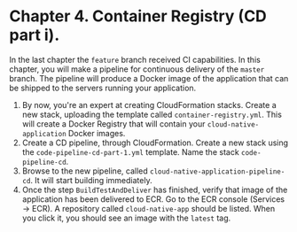 # Chapter 4. Container Registry (CD part i).

In the last chapter the `feature` branch received CI capabilities. In this chapter, you will make a pipeline for continuous delivery of the `master` branch.
The pipeline will produce a Docker image of the application that can be shipped to the servers running your application.

1. By now, you're an expert at creating CloudFormation stacks. Create a new stack, uploading the template called `container-registry.yml`. This will create a Docker Registry that will contain your `cloud-native-application` Docker images.
2. Create a CD pipeline, through CloudFormation. Create a new stack using the `code-pipeline-cd-part-1.yml` template. Name the stack `code-pipeline-cd`.
3. Browse to the new pipeline, called `cloud-native-application-pipeline-cd`. It will start building immediately. 
4. Once the step `BuildTestAndDeliver` has finished, verify that image of the application has been delivered to ECR. Go to the ECR console (Services -> ECR). A repository called `cloud-native-app` should be listed. When you click it, you should see an image with the `latest` tag.
